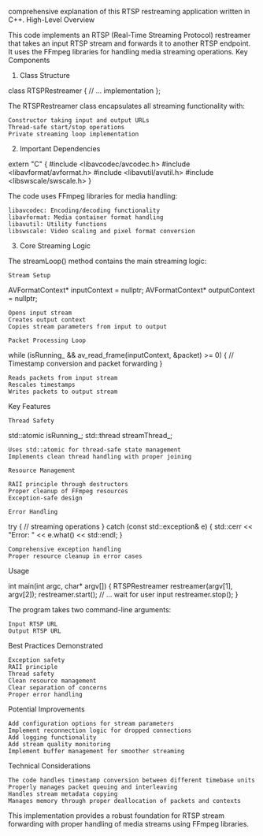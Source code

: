 comprehensive explanation of this RTSP restreaming application written in C++.
High-Level Overview

This code implements an RTSP (Real-Time Streaming Protocol) restreamer that takes an input RTSP stream and forwards it to another RTSP endpoint. It uses the FFmpeg libraries for handling media streaming operations.
Key Components
1. Class Structure

class RTSPRestreamer {
    // ... implementation
};

The RTSPRestreamer class encapsulates all streaming functionality with:

    Constructor taking input and output URLs
    Thread-safe start/stop operations
    Private streaming loop implementation

2. Important Dependencies

extern "C" {
#include <libavcodec/avcodec.h>
#include <libavformat/avformat.h>
#include <libavutil/avutil.h>
#include <libswscale/swscale.h>
}

The code uses FFmpeg libraries for media handling:

    libavcodec: Encoding/decoding functionality
    libavformat: Media container format handling
    libavutil: Utility functions
    libswscale: Video scaling and pixel format conversion

3. Core Streaming Logic

The streamLoop() method contains the main streaming logic:

    Stream Setup

AVFormatContext* inputContext = nullptr;
AVFormatContext* outputContext = nullptr;

    Opens input stream
    Creates output context
    Copies stream parameters from input to output

    Packet Processing Loop

while (isRunning_ && av_read_frame(inputContext, &packet) >= 0) {
    // Timestamp conversion and packet forwarding
}

    Reads packets from input stream
    Rescales timestamps
    Writes packets to output stream

Key Features

    Thread Safety

std::atomic<bool> isRunning_;
std::thread streamThread_;

    Uses std::atomic for thread-safe state management
    Implements clean thread handling with proper joining

    Resource Management

    RAII principle through destructors
    Proper cleanup of FFmpeg resources
    Exception-safe design

    Error Handling

try {
    // streaming operations
} catch (const std::exception& e) {
    std::cerr << "Error: " << e.what() << std::endl;
}

    Comprehensive exception handling
    Proper resource cleanup in error cases

Usage

int main(int argc, char* argv[]) {
    RTSPRestreamer restreamer(argv[1], argv[2]);
    restreamer.start();
    // ... wait for user input
    restreamer.stop();
}

The program takes two command-line arguments:

    Input RTSP URL
    Output RTSP URL

Best Practices Demonstrated

    Exception safety
    RAII principle
    Thread safety
    Clean resource management
    Clear separation of concerns
    Proper error handling

Potential Improvements

    Add configuration options for stream parameters
    Implement reconnection logic for dropped connections
    Add logging functionality
    Add stream quality monitoring
    Implement buffer management for smoother streaming

Technical Considerations

    The code handles timestamp conversion between different timebase units
    Properly manages packet queuing and interleaving
    Handles stream metadata copying
    Manages memory through proper deallocation of packets and contexts

This implementation provides a robust foundation for RTSP stream forwarding with proper handling of media streams using FFmpeg libraries.
